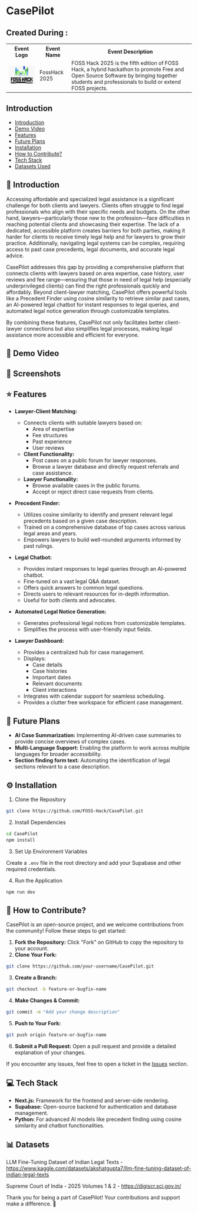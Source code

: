 # CasePilot

## Created During : 
<table>
    <tr>
      <th>Event Logo</th>
      <th>Event Name</th>
      <th>Event Description</th>
    </tr>
    <tr>
        <td><img src="foss-hack-logo.png" width="200" height="auto"/></td>
        <td>FossHack 2025</td>
        <td>FOSS Hack 2025 is the fifth edition of FOSS Hack, a hybrid hackathon to promote Free and Open Source Software by bringing together students and professionals to build or extend FOSS projects.
    </tr>
</table>

## Introduction

- [Introduction](#-Introduction)
- [Demo Video](#-Demo-Video)
- [Features](#-Features)
- [Future Plans](#-Future-Plans)
- [Installation](#-Installation)
- [How to Contribute?](#-How-to-Contribute)
- [Tech Stack](#-Tech-Stack)
- [Datasets Used](#-Datasets)

## 📝 Introduction

Accessing affordable and specialized legal assistance is a significant challenge for both clients and lawyers. Clients often struggle to find legal professionals who align with their specific needs and budgets. On the other hand, lawyers—particularly those new to the profession—face difficulties in reaching potential clients and showcasing their expertise. The lack of a dedicated, accessible platform creates barriers for both parties, making it harder for clients to receive timely legal help and for lawyers to grow their practice. Additionally, navigating legal systems can be complex, requiring access to past case precedents, legal documents, and accurate legal advice.

CasePilot addresses this gap by providing a comprehensive platform that connects clients with lawyers based on area expertise, case history, user reviews and fee range—ensuring that those in need of legal help (especially underprivileged clients) can find the right professionals quickly and affordably. Beyond client-lawyer matching, CasePilot offers powerful tools like a Precedent Finder using cosine similarity to retrieve similar past cases, an AI-powered legal chatbot for instant responses to legal queries, and automated legal notice generation through customizable templates.

By combining these features, CasePilot not only facilitates better client-lawyer connections but also simplifies legal processes, making legal assistance more accessible and efficient for everyone.

## 🎥 Demo Video


## 📸 Screenshots

## ⭐ Features

* **Lawyer-Client Matching:**
    * Connects clients with suitable lawyers based on:
        * Area of expertise
        * Fee structures
        * Past experience
        * User reviews
    * **Client Functionality:**
        * Post cases on a public forum for lawyer responses.
        * Browse a lawyer database and directly request referrals and case assistance.
    * **Lawyer Functionality:**
        * Browse available cases in the public forums.
        * Accept or reject direct case requests from clients.

* **Precedent Finder:**
    * Utilizes cosine similarity to identify and present relevant legal precedents based on a given case description.
    * Trained on a comprehensive database of top cases across various legal areas and years.
    * Empowers lawyers to build well-rounded arguments informed by past rulings.

* **Legal Chatbot:**
    * Provides instant responses to legal queries through an AI-powered chatbot.
    * Fine-tuned on a vast legal Q&A dataset.
    * Offers quick answers to common legal questions.
    * Directs users to relevant resources for in-depth information.
    * Useful for both clients and advocates.

* **Automated Legal Notice Generation:**
    * Generates professional legal notices from customizable templates.
    * Simplifies the process with user-friendly input fields.

* **Lawyer Dashboard:**
    * Provides a centralized hub for case management.
    * Displays:
        * Case details
        * Case histories
        * Important dates
        * Relevant documents
        * Client interactions
    * Integrates with calendar support for seamless scheduling.
    * Provides a clutter free workspace for efficient case management.


## 🚀 Future Plans

- **AI Case Summarization:** Implementing AI-driven case summaries to provide concise overviews of complex cases.
- **Multi-Language Support:** Enabling the platform to work across multiple languages for broader accessibility.
- **Section finding form text:** Automating the identification of legal sections relevant to a case description.

## ⚙️ Installation

1. Clone the Repository

```bash
git clone https://github.com/FOSS-Hack/CasePilot.git
```

2. Install Dependencies

```bash
cd CasePilot
npm install
```

3. Set Up Environment Variables

Create a `.env` file in the root directory and add your Supabase and other required credentials.

4. Run the Application

```bash
npm run dev
```

## 🤝 How to Contribute?

CasePilot is an open-source project, and we welcome contributions from the community! Follow these steps to get started:

1. **Fork the Repository:** Click "Fork" on GitHub to copy the repository to your account.
2. **Clone Your Fork:**

```bash
git clone https://github.com/your-username/CasePilot.git
```

3. **Create a Branch:**

```bash
git checkout -b feature-or-bugfix-name
```

4. **Make Changes & Commit:**

```bash
git commit -m "Add your change description"
```

5. **Push to Your Fork:**

```bash
git push origin feature-or-bugfix-name
```

6. **Submit a Pull Request:** Open a pull request and provide a detailed explanation of your changes.

If you encounter any issues, feel free to open a ticket in the [Issues](https://github.com/FOSS-Hack/CasePilot/issues) section.

## 💻 Tech Stack

- **Next.js:** Framework for the frontend and server-side rendering.
- **Supabase:** Open-source backend for authentication and database management.
- **Python:** For advanced AI models like precedent finding using cosine similarity and chatbot functionalities.

## 📊 Datasets

LLM Fine-Tuning Dataset of Indian Legal Texts - https://www.kaggle.com/datasets/akshatgupta7/llm-fine-tuning-dataset-of-indian-legal-texts

Supreme Court of India - 2025 Volumes 1 & 2 - https://digiscr.sci.gov.in/

Thank you for being a part of CasePilot! Your contributions and support make a difference. 🚀


